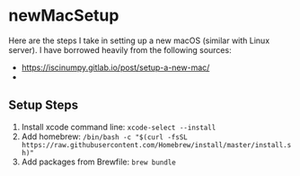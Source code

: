 # newMacSetup

Here are the steps I take in setting up a new macOS (similar with Linux server).  I have borrowed heavily from the following sources:

* https://iscinumpy.gitlab.io/post/setup-a-new-mac/
* 


## Setup Steps

1. Install xcode command line:  ``` xcode-select --install ```
2. Add homebrew:  ```/bin/bash -c "$(curl -fsSL https://raw.githubusercontent.com/Homebrew/install/master/install.sh)" ```
3. Add packages from Brewfile:  ```brew bundle```
